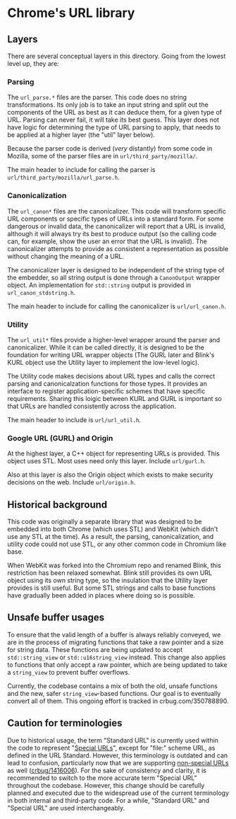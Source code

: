 # Chrome's URL library

## Layers

There are several conceptual layers in this directory. Going from the lowest
level up, they are:

### Parsing

The `url_parse.*` files are the parser. This code does no string
transformations. Its only job is to take an input string and split out the
components of the URL as best as it can deduce them, for a given type of URL.
Parsing can never fail, it will take its best guess. This layer does not
have logic for determining the type of URL parsing to apply, that needs to
be applied at a higher layer (the "util" layer below).

Because the parser code is derived (_very_ distantly) from some code in
Mozilla, some of the parser files are in `url/third_party/mozilla/`.

The main header to include for calling the parser is
`url/third_party/mozilla/url_parse.h`.

### Canonicalization

The `url_canon*` files are the canonicalizer. This code will transform specific
URL components or specific types of URLs into a standard form. For some
dangerous or invalid data, the canonicalizer will report that a URL is invalid,
although it will always try its best to produce output (so the calling code
can, for example, show the user an error that the URL is invalid). The
canonicalizer attempts to provide as consistent a representation as possible
without changing the meaning of a URL.

The canonicalizer layer is designed to be independent of the string type of
the embedder, so all string output is done through a `CanonOutput` wrapper
object. An implementation for `std::string` output is provided in
`url_canon_stdstring.h`.

The main header to include for calling the canonicalizer is
`url/url_canon.h`.

### Utility

The `url_util*` files provide a higher-level wrapper around the parser and
canonicalizer. While it can be called directly, it is designed to be the
foundation for writing URL wrapper objects (The GURL later and Blink's KURL
object use the Utility layer to implement the low-level logic).

The Utility code makes decisions about URL types and calls the correct parsing
and canonicalzation functions for those types. It provides an interface to
register application-specific schemes that have specific requirements.
Sharing this loigic between KURL and GURL is important so that URLs are
handled consistently across the application.

The main header to include is `url/url_util.h`.

### Google URL (GURL) and Origin

At the highest layer, a C++ object for representing URLs is provided. This
object uses STL. Most uses need only this layer. Include `url/gurl.h`.

Also at this layer is also the Origin object which exists to make security
decisions on the web. Include `url/origin.h`.

## Historical background

This code was originally a separate library that was designed to be embedded
into both Chrome (which uses STL) and WebKit (which didn't use any STL at the
time). As a result, the parsing, canonicalization, and utility code could
not use STL, or any other common code in Chromium like base.

When WebKit was forked into the Chromium repo and renamed Blink, this
restriction has been relaxed somewhat. Blink still provides its own URL object
using its own string type, so the insulation that the Utility layer provides is
still useful. But some STL strings and calls to base functions have gradually
been added in places where doing so is possible.

## Unsafe buffer usages

To ensure that the valid length of a buffer is always reliably conveyed, we are
in the process of migrating functions that take a raw pointer and a size for
string data. These functions are being updated to accept `std::string_view` or
`std::u16string_view` instead. This change also applies to functions that only
accept a raw pointer, which are being updated to take a `string_view` to
prevent buffer overflows.

Currently, the codebase contains a mix of both the old, unsafe functions and
the new, safer `string_view`-based functions. Our goal is to eventually
convert all of them. This ongoing effort is tracked in crbug.com/350788890.

## Caution for terminologies

Due to historical usage, the term "Standard URL" is currently used within the
code to represent "[Special URLs][1]", except for "file:" scheme URL, as defined
in the URL Standard. However, this terminology is outdated and can lead to
confusion, particularly now that we are supporting [non-special URLs][2] as well
([crbug/1416006][3]). For the sake of consistency and clarity, it is recommended
to switch to the more accurate term "Special URL" throughout the codebase.
However, this change should be carefully planned and executed due to the
widespread use of the current terminology in both internal and third-party code.
For a while, "Standard URL" and "Special URL" are used interchangeably.

[1]: https://url.spec.whatwg.org/#is-special
[2]: https://url.spec.whatwg.org/#is-not-special
[3]: https://crbug.com/1416006
